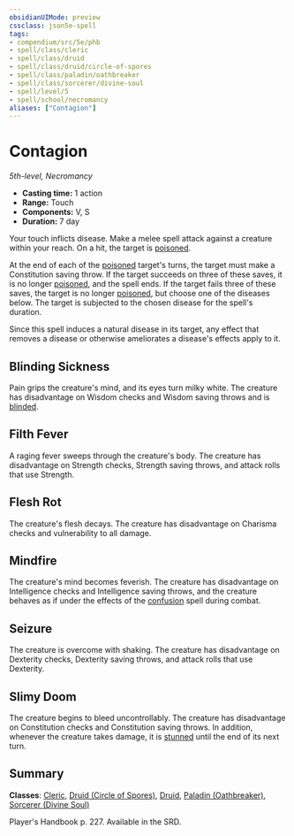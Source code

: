 ```yaml
---
obsidianUIMode: preview
cssclass: json5e-spell
tags:
- compendium/src/5e/phb
- spell/class/cleric
- spell/class/druid
- spell/class/druid/circle-of-spores
- spell/class/paladin/oathbreaker
- spell/class/sorcerer/divine-soul
- spell/level/5
- spell/school/necromancy
aliases: ["Contagion"]
---
```

# Contagion
*5th-level, Necromancy*  

- **Casting time:** 1 action
- **Range:** Touch
- **Components:** V, S
- **Duration:** 7 day

Your touch inflicts disease. Make a melee spell attack against a creature within your reach. On a hit, the target is [poisoned](../../../Rules%20&%20Options/5e%20Rules/conditions.md##poisoned).

At the end of each of the [poisoned](../../../Rules%20&%20Options/5e%20Rules/conditions.md##poisoned) target's turns, the target must make a Constitution saving throw. If the target succeeds on three of these saves, it is no longer [poisoned](../../../Rules%20&%20Options/5e%20Rules/conditions.md##poisoned), and the spell ends. If the target fails three of these saves, the target is no longer [poisoned](../../../Rules%20&%20Options/5e%20Rules/conditions.md.md##poisoned), but choose one of the diseases below. The target is subjected to the chosen disease for the spell's duration.

Since this spell induces a natural disease in its target, any effect that removes a disease or otherwise ameliorates a disease's effects apply to it.

## Blinding Sickness

Pain grips the creature's mind, and its eyes turn milky white. The creature has disadvantage on Wisdom checks and Wisdom saving throws and is [blinded](../../../Rules%20&%20Options/5e%20Rules/conditions.md##blinded).

## Filth Fever

A raging fever sweeps through the creature's body. The creature has disadvantage on Strength checks, Strength saving throws, and attack rolls that use Strength.

## Flesh Rot

The creature's flesh decays. The creature has disadvantage on Charisma checks and vulnerability to all damage.

## Mindfire

The creature's mind becomes feverish. The creature has disadvantage on Intelligence checks and Intelligence saving throws, and the creature behaves as if under the effects of the [confusion](../../spells/confusion.md#) spell during combat.

## Seizure

The creature is overcome with shaking. The creature has disadvantage on Dexterity checks, Dexterity saving throws, and attack rolls that use Dexterity.

## Slimy Doom

The creature begins to bleed uncontrollably. The creature has disadvantage on Constitution checks and Constitution saving throws. In addition, whenever the creature takes damage, it is [stunned](../../../Rules%20&%20Options/5e%20Rules/conditions.md##stunned) until the end of its next turn.

## Summary

**Classes**: [Cleric](../../classes/cleric.md#), [Druid (Circle of Spores)](../../classes/druid-circle-of-spores-tce.md#), [Druid](../../classes/druid.md#), [Paladin (Oathbreaker)](../../classes/paladin-oathbreaker.md#), [Sorcerer (Divine Soul)](../../classes/sorcerer-divine-soul-xge.md#)

Player's Handbook p. 227. Available in the SRD.